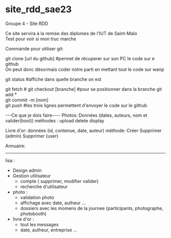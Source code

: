 # site_rdd_sae23
Groupe 4 - Site RDD 

Ce site servira à la remise des diplomes de l'IUT de Saint-Malo  
Test pour voir si mon truc marche

Commande pour utiliser git:

git clone [url du github]  #permet de récuperer sur son PC le code sur e github  
On peut donc désormais coder notre parti en mettant tout le code sur wanp

git status  #affiche dans quelle branche on est


git fetch  #
git checkout [branche]  #pour se positionner dans la branche
git add *  
git commit -m [nom]  
git push  #les trois lignes permettent d'envoyer le code sur le github  


---Ce que je dois faire----
Photos:
        Données (dates, auteurs, nom et valider(bool))
        méthodes : upload
                   delete
                   display

Livre d'or:
           données (id, contenue, date, auteur)
           méthode:
                Créer
                Supprimer (admin)
                Supprimer (user)


Annuaire:

--- 
lisa : 
- Design admin
- Gestion utilisateur 
    - compte ( supprimer, modifier valider)
    - recherche d'utilisateur 
- photo :
    - validation photo 
    - affichage avec date, autheur ...
    - dossiers avec les momens de la journee (participants, photographe, photobooth) 
- livre d'or :
    - tout les messages
    - date, autheur, entreprise ...